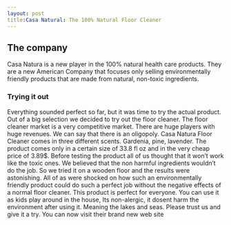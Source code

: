 ```yaml
---
layout: post
title:Casa Natural: The 100% Natural Floor Cleaner
---
```


<h2> The company </h2>
Casa Natura is a new player in the 100% natural health care products. 
They are a new American Company that focuses only selling environmentally friendly 
products that are made from natural, non-toxic ingredients.

<h3> Trying it out </h3>

Everything sounded perfect so far, but it was time to try the actual product. Out of a big selection we decided to try out the floor cleaner. The floor cleaner market is a very competitive market. There are huge players with huge revenues. We can say that there is an oligopoly.
Casa Natura Floor Cleaner comes in three different scents. Gardenia, pine, lavender. The product comes only in a certain size of 33.8 fl oz and in the very cheap price of 3.89$.
Before testing the product all of us thought that it won’t work like the toxic ones. We believed that the non harmful ingredients wouldn’t do the job. So we tried it on a wooden floor and the results were astonishing.
All of as were shocked on how such an environmentally friendly product could do such a perfect job without the negative effects of a normal floor cleaner. 
This product is perfect for everyone. You can use it as kids play around in the house, Its non-alergic, it dosent harm the environment after using it. Meaning the lakes and seas.
Please trust us and give it a try. You can now visit their brand new web site
